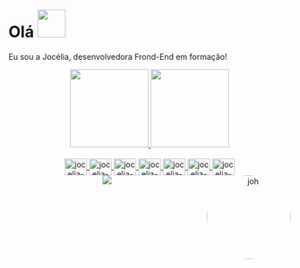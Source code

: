 
# Olá <img src="https://camo.githubusercontent.com/fb070d9f71a64edbafed08519130d75e7e0a0a69665d50d94ad095157f702e59/68747470733a2f2f6d656469612e67697068792e636f6d2f6d656469612f6d47634e6a736657416a593541455a4e77362f67697068792e676966" width="50" data-canonical-src="https://media.giphy.com/media/mGcNjsfWAjY5AEZNw6/giphy.gif" style="max-width:100%;">

   Eu sou a Jocélia, desenvolvedora Frond-End em formação!
 
<div align="center">
  <a href="https://github.com/JoceliaHora">
  <img height="140em" src="https://github-readme-stats.vercel.app/api?username=JoceliaHora&show_icons=true&theme=gotham&include_all_commits=true&count_private=true"/>
  <img height="140em" src="https://github-readme-stats.vercel.app/api/top-langs/?username=JoceliaHora&layout=compact&langs_count=7&theme=gotham"/>

   
<div style="display: inline_block"><br>
 
   <img align="center" alt="jocelia-html" height="30" width="40" src="https://cdn.jsdelivr.net/gh/devicons/devicon/icons/html5/html5-original.svg" />
   <img align="center" alt="jocelia-css3" height="30" width="40" src="https://cdn.jsdelivr.net/gh/devicons/devicon/icons/css3/css3-original.svg" />
   <img align="center" alt="jocelia-js" height="30" width="40" src="https://cdn.jsdelivr.net/gh/devicons/devicon/icons/javascript/javascript-original.svg" />
   <img align="center" alt="jocelia-react" height="30" width="40" src="https://cdn.jsdelivr.net/gh/devicons/devicon/icons/react/react-original.svg" />
   <img align="center" alt="jocelia-node" height="30" width="40" src="https://cdn.jsdelivr.net/gh/devicons/devicon/icons/nodejs/nodejs-original.svg" />
   <img align="center" alt="jocelia-vs" height="30" width="40" src="https://cdn.jsdelivr.net/gh/devicons/devicon/icons/vscode/vscode-original.svg" />
   <img align="center" alt="jocelia-canvas" height="30" width="40" src="https://cdn.jsdelivr.net/gh/devicons/devicon/icons/canva/canva-original.svg"/><br>
   <img style="border-radius:50%" align="right" alt="joh" height="150"                  src="https://cdn.discordapp.com/attachments/936420968711221278/936421016220082256/WhatsApp_Image_2022-01-27_at_21.10.50.jpeg">
 
</div>
     
<div>  
     <a href="https://www.linkedin.com/in/joceliaoliveira/" target="_blank"><img src="https://img.shields.io/badge/LinkedIn-0077B5?style=for-the-badge&logo=linkedin&logoColor=white"></a>
</div>
     
     

   
